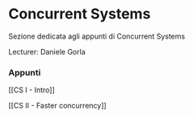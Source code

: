 # Concurrent Systems

Sezione dedicata agli appunti di Concurrent Systems

Lecturer:  Daniele Gorla

### Appunti

[[CS I - Intro]]

[[CS II  - Faster concurrency]]
